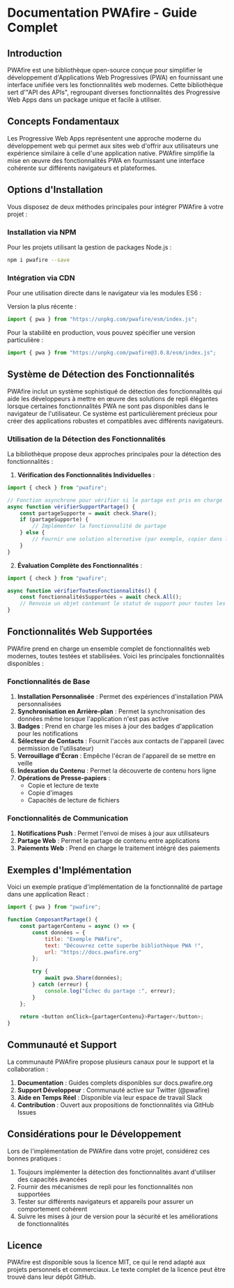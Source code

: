 # Documentation PWAfire - Guide Complet

## Introduction

PWAfire est une bibliothèque open-source conçue pour simplifier le développement d'Applications Web Progressives (PWA) en fournissant une interface unifiée vers les fonctionnalités web modernes. Cette bibliothèque sert d'"API des APIs", regroupant diverses fonctionnalités des Progressive Web Apps dans un package unique et facile à utiliser.

## Concepts Fondamentaux

Les Progressive Web Apps représentent une approche moderne du développement web qui permet aux sites web d'offrir aux utilisateurs une expérience similaire à celle d'une application native. PWAfire simplifie la mise en œuvre des fonctionnalités PWA en fournissant une interface cohérente sur différents navigateurs et plateformes.

## Options d'Installation

Vous disposez de deux méthodes principales pour intégrer PWAfire à votre projet :

### Installation via NPM

Pour les projets utilisant la gestion de packages Node.js :

```bash
npm i pwafire --save
```

### Intégration via CDN

Pour une utilisation directe dans le navigateur via les modules ES6 :

Version la plus récente :

```javascript
import { pwa } from "https://unpkg.com/pwafire/esm/index.js";
```

Pour la stabilité en production, vous pouvez spécifier une version particulière :

```javascript
import { pwa } from "https://unpkg.com/pwafire@3.0.8/esm/index.js";
```

## Système de Détection des Fonctionnalités

PWAfire inclut un système sophistiqué de détection des fonctionnalités qui aide les développeurs à mettre en œuvre des solutions de repli élégantes lorsque certaines fonctionnalités PWA ne sont pas disponibles dans le navigateur de l'utilisateur. Ce système est particulièrement précieux pour créer des applications robustes et compatibles avec différents navigateurs.

### Utilisation de la Détection des Fonctionnalités

La bibliothèque propose deux approches principales pour la détection des fonctionnalités :

1. **Vérification des Fonctionnalités Individuelles** :

```javascript
import { check } from "pwafire";

// Fonction asynchrone pour vérifier si le partage est pris en charge
async function vérifierSupportPartage() {
    const partageSupporte = await check.Share();
    if (partageSupporte) {
        // Implémenter la fonctionnalité de partage
    } else {
        // Fournir une solution alternative (par exemple, copier dans le presse-papiers)
    }
}
```

2. **Évaluation Complète des Fonctionnalités** :

```javascript
import { check } from "pwafire";

async function vérifierToutesFonctionnalités() {
    const fonctionnalitésSupportées = await check.All();
    // Renvoie un objet contenant le statut de support pour toutes les APIs disponibles
}
```

## Fonctionnalités Web Supportées

PWAfire prend en charge un ensemble complet de fonctionnalités web modernes, toutes testées et stabilisées. Voici les principales fonctionnalités disponibles :

### Fonctionnalités de Base

1. **Installation Personnalisée** : Permet des expériences d'installation PWA personnalisées
2. **Synchronisation en Arrière-plan** : Permet la synchronisation des données même lorsque l'application n'est pas active
3. **Badges** : Prend en charge les mises à jour des badges d'application pour les notifications
4. **Sélecteur de Contacts** : Fournit l'accès aux contacts de l'appareil (avec permission de l'utilisateur)
5. **Verrouillage d'Écran** : Empêche l'écran de l'appareil de se mettre en veille
6. **Indexation du Contenu** : Permet la découverte de contenu hors ligne
7. **Opérations de Presse-papiers** :
   - Copie et lecture de texte
   - Copie d'images
   - Capacités de lecture de fichiers

### Fonctionnalités de Communication

1. **Notifications Push** : Permet l'envoi de mises à jour aux utilisateurs
2. **Partage Web** : Permet le partage de contenu entre applications
3. **Paiements Web** : Prend en charge le traitement intégré des paiements

## Exemples d'Implémentation

Voici un exemple pratique d'implémentation de la fonctionnalité de partage dans une application React :

```javascript
import { pwa } from "pwafire";

function ComposantPartage() {
    const partagerContenu = async () => {
        const données = {
            title: "Exemple PWAfire",
            text: "Découvrez cette superbe bibliothèque PWA !",
            url: "https://docs.pwafire.org"
        };
        
        try {
            await pwa.Share(données);
        } catch (erreur) {
            console.log("Échec du partage :", erreur);
        }
    };
    
    return <button onClick={partagerContenu}>Partager</button>;
}
```

## Communauté et Support

La communauté PWAfire propose plusieurs canaux pour le support et la collaboration :

1. **Documentation** : Guides complets disponibles sur docs.pwafire.org
2. **Support Développeur** : Communauté active sur Twitter (@pwafire)
3. **Aide en Temps Réel** : Disponible via leur espace de travail Slack
4. **Contribution** : Ouvert aux propositions de fonctionnalités via GitHub Issues

## Considérations pour le Développement

Lors de l'implémentation de PWAfire dans votre projet, considérez ces bonnes pratiques :

1. Toujours implémenter la détection des fonctionnalités avant d'utiliser des capacités avancées
2. Fournir des mécanismes de repli pour les fonctionnalités non supportées
3. Tester sur différents navigateurs et appareils pour assurer un comportement cohérent
4. Suivre les mises à jour de version pour la sécurité et les améliorations de fonctionnalités

## Licence

PWAfire est disponible sous la licence MIT, ce qui le rend adapté aux projets personnels et commerciaux. Le texte complet de la licence peut être trouvé dans leur dépôt GitHub.
